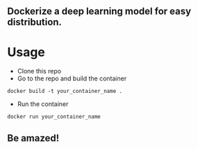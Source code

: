 ## Dockerize a deep learning model for easy distribution.


# Usage

* Clone this repo
* Go to the repo and build the container  
```
docker build -t your_container_name .
```
* Run the container 
```
docker run your_container_name
```
## Be amazed! 

